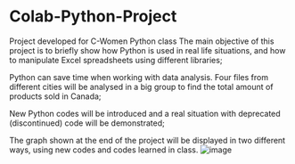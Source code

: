 # Colab-Python-Project
Project developed for C-Women Python class
The main objective of this project is to briefly show how Python is used in real life situations, and how to manipulate Excel spreadsheets using different libraries;

Python can save time when working with data analysis. Four files from different cities will be analysed in a big group to find the total amount of products sold in Canada;

New Python codes will be introduced and a real situation with deprecated (discontinued) code will be demonstrated;

The graph shown at the end of the project will be displayed in two different ways, using new codes and codes learned in class.
![image](https://github.com/AdriPV17/Colab-Python-Project/assets/132074113/cb4a4dce-baf7-456b-a712-89bd941d516c)
